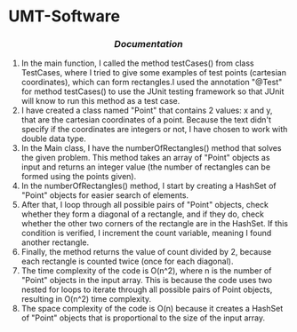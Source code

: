 # UMT-Software

<h3 align="center"><i> Documentation </i></h3>
<ol>
  <li>In the main function, I called the method testCases() from class TestCases, where I tried to give some examples of test points (cartesian coordinates), which can form rectangles.I used the annotation "@Test" for method testCases() to use the JUnit testing framework so that JUnit will know to run this method as a test case.</li>
  <li>I have created a class named "Point" that contains 2 values: x and y, that are the cartesian coordinates of a point. Because the text didn't specify if the coordinates are integers or not, I have chosen to work with double data type.</li>
  <li>In the Main class, I have the numberOfRectangles() method that solves the given problem. This method takes an array of "Point" objects as input and returns an integer value (the number of rectangles can be formed using the points given).</li>
  <li>In the numberOfRectangles() method, I start by creating a HashSet of "Point" objects for easier search of elements.</li>
  <li>After that, I loop through all possible pairs of "Point" objects, check whether they form a diagonal of a rectangle, and if they do, check whether the other two corners of the rectangle are in the HashSet. If this condition is verified, I increment the count variable, meaning I found another rectangle. </li>
  <li>Finally, the method returns the value of count divided by 2, because each rectangle is counted twice (once for each diagonal).</li>
  <li>The time complexity of the code is O(n^2), where n is the number of "Point" objects in the input array. This is because the code uses two nested for loops to iterate through all possible pairs of Point objects, resulting in O(n^2) time complexity.</li>
  <li>The space complexity of the code is O(n) because it creates a HashSet of "Point" objects that is proportional to the size of the input array.</li>
</ol>
